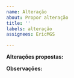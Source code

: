 ```yaml
---
name: Alteração
about: Propor alteração
title: ''
labels: alteração
assignees: EricMGS

---
```


**Alterações propostas:**  
  
  
**Observações:**
